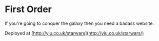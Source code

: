 # First Order

If you're going to conquer the galaxy then you need a badass website.

Deployed at [http://yiu.co.uk/starwars](http://yiu.co.uk/starwars/)
